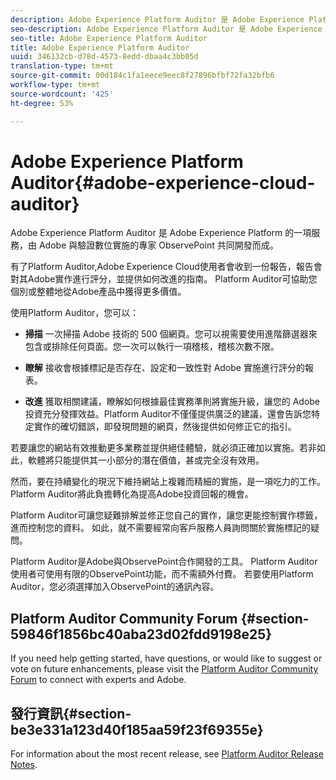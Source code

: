 ```yaml
---
description: Adobe Experience Platform Auditor 是 Adobe Experience Platform 的一項服務，由 Adobe 與驗證數位實施的專家 ObservePoint 共同開發而成。
seo-description: Adobe Experience Platform Auditor 是 Adobe Experience Platform 的一項服務，由 Adobe 與驗證數位實施的專家 ObservePoint 共同開發而成。
seo-title: Adobe Experience Platform Auditor
title: Adobe Experience Platform Auditor
uuid: 346132cb-d78d-4573-8edd-dbaa4c3bb05d
translation-type: tm+mt
source-git-commit: 00d184c1fa1eece9eec8f27896bfbf72fa32bfb6
workflow-type: tm+mt
source-wordcount: '425'
ht-degree: 53%

---
```



# Adobe Experience Platform Auditor{#adobe-experience-cloud-auditor}

Adobe Experience Platform Auditor 是 Adobe Experience Platform 的一項服務，由 Adobe 與驗證數位實施的專家 ObservePoint 共同開發而成。

有了Platform Auditor,Adobe Experience Cloud使用者會收到一份報告，報告會對其Adobe實作進行評分，並提供如何改進的指南。 Platform Auditor可協助您個別或整體地從Adobe產品中獲得更多價值。

使用Platform Auditor，您可以：

* **掃描** 一次掃描 Adobe 技術的 500 個網頁。您可以視需要使用進階篩選器來包含或排除任何頁面。您一次可以執行一項稽核，稽核次數不限。

* **瞭解** 接收會根據標記是否存在、設定和一致性對 Adobe 實施進行評分的報表。

* **改進** 獲取相關建議，瞭解如何根據最佳實務準則將實施升級，讓您的 Adobe 投資充分發揮效益。Platform Auditor不僅僅提供廣泛的建議，還會告訴您特定實作的確切錯誤，即發現問題的網頁，然後提供如何修正它的指引。

若要讓您的網站有效推動更多業務並提供絕佳體驗，就必須正確加以實施。若非如此，軟體將只能提供其一小部分的潛在價值，甚或完全沒有效用。

然而，要在持續變化的現況下維持網站上複雜而精細的實施，是一項吃力的工作。Platform Auditor將此負擔轉化為提高Adobe投資回報的機會。

Platform Auditor可讓您疑難排解並修正您自己的實作，讓您更能控制實作標籤，進而控制您的資料。 如此，就不需要經常向客戶服務人員詢問關於實施標記的疑問。

Platform Auditor是Adobe與ObservePoint合作開發的工具。 Platform Auditor使用者可使用有限的ObservePoint功能，而不需額外付費。 若要使用Platform Auditor，您必須選擇加入ObservePoint的通訊內容。

## Platform Auditor Community Forum {#section-59846f1856bc40aba23d02fdd9198e25}

If you need help getting started, have questions, or would like to suggest or vote on future enhancements, please visit the [Platform Auditor Community Forum](https://forums.adobe.com/community/experience-cloud/platform/core-services/activation-service/auditor) to connect with experts and Adobe.

## 發行資訊{#section-be3e331a123d40f185aa59f23f69355e}

For information about the most recent release, see [Platform Auditor Release Notes](release-notes.md).
